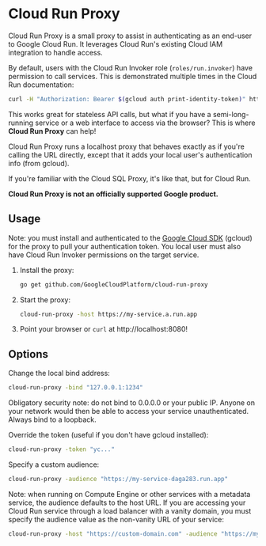 # Cloud Run Proxy

Cloud Run Proxy is a small proxy to assist in authenticating as an end-user to
Google Cloud Run. It leverages Cloud Run's existing Cloud IAM integration to
handle access.

By default, users with the Cloud Run Invoker role (`roles/run.invoker`) have
permission to call services. This is demonstrated multiple times in the Cloud
Run documentation:

```sh
curl -H "Authorization: Bearer $(gcloud auth print-identity-token)" https://my-service.a.run.app/
```

This works great for stateless API calls, but what if you have a
semi-long-running service or a web interface to access via the browser? This is
where **Cloud Run Proxy** can help!

Cloud Run Proxy runs a localhost proxy that behaves exactly as if you're calling
the URL directly, except that it adds your local user's authentication info
(from gcloud).

If you're familiar with the Cloud SQL Proxy, it's like that, but for Cloud Run.

**Cloud Run Proxy is not an officially supported Google product.**

## Usage

Note: you must install and authenticated to the [Google Cloud
SDK](https://cloud.google.com/sdk) (gcloud) for the proxy to pull your
authentication token. You local user must also have Cloud Run Invoker
permissions on the target service.

1.  Install the proxy:

    ```sh
    go get github.com/GoogleCloudPlatform/cloud-run-proxy
    ```

1.  Start the proxy:

    ```sh
    cloud-run-proxy -host https://my-service.a.run.app
    ```

1.  Point your browser or `curl` at http://localhost:8080!


## Options

Change the local bind address:

```sh
cloud-run-proxy -bind "127.0.0.1:1234"
```

Obligatory security note: do not bind to 0.0.0.0 or your public IP. Anyone on
your network would then be able to access your service unauthenticated. Always
bind to a loopback.

Override the token (useful if you don't have gcloud installed):

```sh
cloud-run-proxy -token "yc..."
```

Specify a custom audience:

```sh
cloud-run-proxy -audience "https://my-service-daga283.run.app"
```

Note: when running on Compute Engine or other services with a metadata service, the audience defaults to the host URL. If you are accessing your Cloud Run service through a load balancer with a vanity domain, you must specify the audience value as the non-vanity URL of your service:

```sh
cloud-run-proxy -host "https://custom-domain.com" -audience "https://my-service-daga283.run.app"
```

